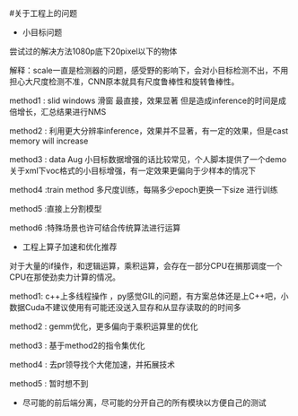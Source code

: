 #关于工程上的问题

- 小目标问题

尝试过的解决方法1080p底下20pixel以下的物体

解释：scale一直是检测器的问题，感受野的影响下，会对小目标检测不出，不用担心大尺度检测不准，CNN原本就具有尺度鲁棒性和旋转鲁棒性。

method1 : slid windows 滑窗 最直接，效果显著 但是造成inference的时间是成倍增长，汇总结果进行NMS

method2 : 利用更大分辨率inference，效果并不显著，有一定的效果，但是cast memory will increase

method3 : data Aug 小目标数据增强的话比较常见，个人脚本提供了一个demo关于xml下voc格式的小目标增强，有一定效果更偏向于少样本的情况下

method4 :train method 多尺度训练，每隔多少epoch更换一下size 进行训练

method5 :直接上分割模型

method6 :特殊场景也许可结合传统算法进行运算

- 工程上算子加速和优化推荐

对于大量的if操作，和逻辑运算，乘积运算，会存在一部分CPU在搁那调度一个CPU在那使劲卖力计算的情况。

method1: c++上多线程操作 ，py感觉GIL的问题，有方案总体还是上C++吧，小数据Cuda不建议使用有可能还没送入显存和从显存读取的的时间多

method2 : gemm优化，更多偏向于乘积运算里的优化

method3 : 基于method2的指令集优化

method4 : 去pr领导找个大佬加速，并拓展技术

method5 : 暂时想不到

- 尽可能的前后端分离，尽可能的分开自己的所有模块以方便自己的测试

